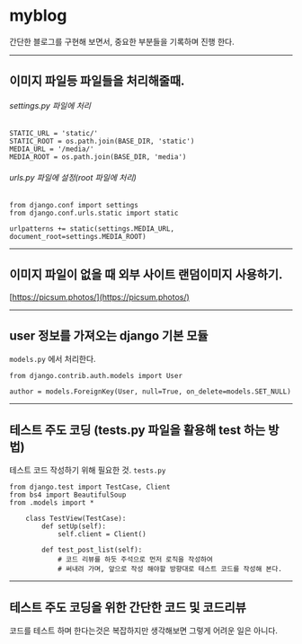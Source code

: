 # myblog
간단한 블로그를 구현해 보면서, 중요한 부분들을 기록하며 진행 한다.

***

## 이미지 파일등 파일들을 처리해줄때.
###### settings.py 파일에 처리

    STATIC_URL = 'static/'
    STATIC_ROOT = os.path.join(BASE_DIR, 'static')
    MEDIA_URL = '/media/'
    MEDIA_ROOT = os.path.join(BASE_DIR, 'media')

###### urls.py 파일에 설정(root 파일에 처리)

    from django.conf import settings
    from django.conf.urls.static import static

    urlpatterns += static(settings.MEDIA_URL, document_root=settings.MEDIA_ROOT)

***


## 이미지 파일이 없을 때 외부 사이트 랜덤이미지 사용하기.

[https://picsum.photos/](https://picsum.photos/)


***

## user 정보를 가져오는 django 기본 모듈
`models.py` 에서 처리한다.

    from django.contrib.auth.models import User

    author = models.ForeignKey(User, null=True, on_delete=models.SET_NULL)


***

## 테스트 주도 코딩 (tests.py 파일을 활용해 test 하는 방법)
테스트 코드 작성하기 위해 필요한 것.  `tests.py`

    from django.test import TestCase, Client
    from bs4 import BeautifulSoup
    from .models import *

```
    class TestView(TestCase):
        def setUp(self):
            self.client = Client()
        
        def test_post_list(self):
            # 코드 리뷰를 하듯 주석으로 먼저 로직을 작성하여
            # 써내려 가며, 앞으로 작성 해야할 방향대로 테스트 코드를 작성해 본다.

```

***

## 테스트 주도 코딩을 위한 간단한 코드 및 코드리뷰
코드를 테스트 하며 한다는것은 복잡하지만 생각해보면 그렇게 어려운 일은 아니다.